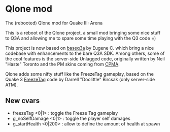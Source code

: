 # Qlone mod
The (rebooted) Qlone mod for Quake III: Arena

This is a reboot of the Qlone project, a small mod bringing some nice stuff to Q3A and allowing me to spare some time playing with the Q3 code =)

This project is now based on [baseq3a](https://github.com/ec-/baseq3a) by Eugene C. which bring a nice codebase with enhancements to the bare Q3A SDK. Among others, some of the cool features is the server-side Unlagged code, originally written by Neil "Haste" Toronto and the PM skins coming from [CPMA](https://playmorepromode.com/).

Qlone adds some nifty stuff like the FreezeTag gameplay, based on the Quake 3 [FreezeTag](https://github.com/dbircsak/freeze-tag) code by Darrell "Doolittle" Bircsak (only server-side ATM).

## New cvars

* freezeTag <0|1> : toggle the Freeze Tag gameplay
* g_noSelfDamage <0|1> : toggle the player self damages
* g_startHealth <0|200> : allow to define the amount of health at spawn
